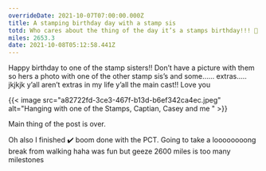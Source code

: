 ```yaml
---
overrideDate: 2021-10-07T07:00:00.000Z
title: A stamping birthday day with a stamp sis
totd: Who cares about the thing of the day it’s a stamps birthday!!! 🎉
miles: 2653.3
date: 2021-10-08T05:12:58.441Z
---
```

Happy birthday to one of the stamp sisters!! Don’t have a picture with them so hers a photo with one of the other stamp sis’s and some…… extras….. jkjkjk y’all aren’t extras in my life y’all the main cast!!  Love you

{{< image src="a82722fd-3ce3-467f-b13d-b6ef342ca4ec.jpeg" alt="Hanging with one of the Stamps, Captian, Casey and me "  >}}



Main thing of the post is over.







Oh also I finished ✔️ boom done with the PCT. Going to take a loooooooong break from walking haha was fun but geeze 2600 miles is too many milestones